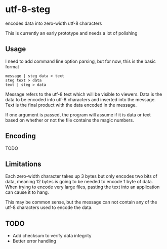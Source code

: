 # utf-8-steg
encodes data into zero-width utf-8 characters

This is currently an early prototype and needs a lot of polishing
## Usage
I need to add command line option parsing, but for now, this is the basic format
```
message | steg data > text
steg text > data
text | steg > data
```
Message refers to the utf-8 text which will be visible to viewers. Data is the data to be encoded into utf-8 characters and inserted into the message. Text is the final product with the data encoded in the message.

If one argument is passed, the program will assume if it is data or text based on whether or not the file contains the magic numbers.
## Encoding
TODO

## Limitations
Each zero-width character takes up 3 bytes but only encodes two bits of data, meaning 12 bytes is going to be needed to encode 1 byte of data. When trying to encode very large files, pasting the text into an application can cause it to hang.

This may be common sense, but the message can not contain any of the utf-8 characters used to encode the data. 
## TODO
- Add checksum to verify data integrity
- Better error handling

